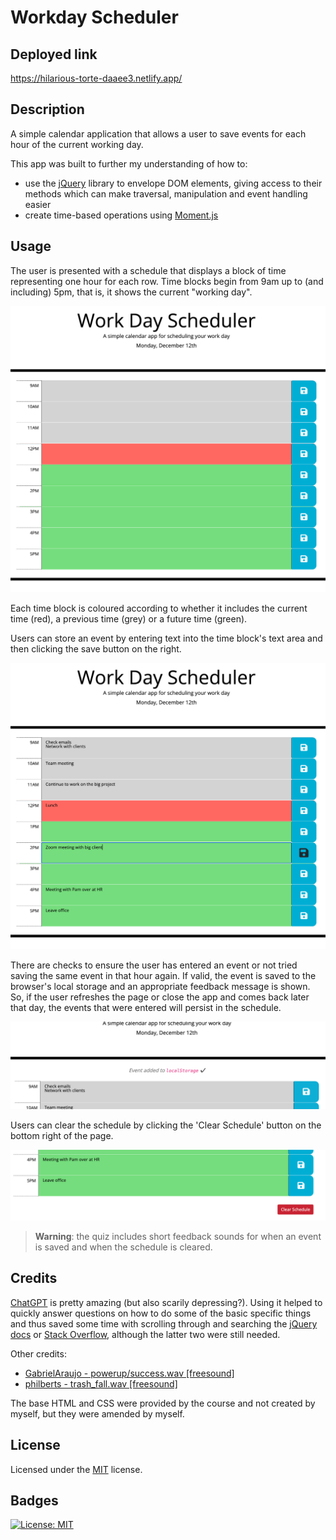 # Workday Scheduler

## Deployed link

https://hilarious-torte-daaee3.netlify.app/

## Description

A simple calendar application that allows a user to save events for each hour of the current working day.

This app was built to further my understanding of how to:

- use the [jQuery](https://jquery.com/) library to envelope DOM elements, giving access to their methods which can make traversal, manipulation and event handling easier
- create time-based operations using [Moment.js](https://momentjs.com/)

## Usage

The user is presented with a schedule that displays a block of time representing one hour for each row. Time blocks begin from 9am up to (and including) 5pm, that is, it shows the current "working day".

![screenshot of console output](assets/img/ss1.png)

Each time block is coloured according to whether it includes the current time (red), a previous time (grey) or a future time (green).

Users can store an event by entering text into the time block's text area and then clicking the save button on the right.

![screenshot of console output](assets/img/ss2.png)

There are checks to ensure the user has entered an event or not tried saving the same event in that hour again. If valid, the event is saved to the browser's local storage and an appropriate feedback message is shown. So, if the user refreshes the page or close the app and comes back later that day, the events that were entered will persist in the schedule.

![screenshot of console output](assets/img/ss3.png)

Users can clear the schedule by clicking the 'Clear Schedule' button on the bottom right of the page.

![screenshot of console output](assets/img/ss4.png)

> **Warning**: the quiz includes short feedback sounds for when an event is saved and when the schedule is cleared.

## Credits

[ChatGPT](https://chat.openai.com) is pretty amazing (but also scarily depressing?). Using it helped to quickly answer questions on how to do some of the basic specific things and thus saved some time with scrolling through and searching the [jQuery docs](https://api.jquery.com/) or [Stack Overflow](https://stackoverflow.com), although the latter two were still needed.

Other credits:

- [GabrielAraujo - powerup/success.wav \[freesound\]](https://freesound.org/people/GabrielAraujo/sounds/242501/)
- [philberts - trash_fall.wav \[freesound\]](https://freesound.org/people/philberts/sounds/71512/)

The base HTML and CSS were provided by the course and not created by myself, but they were amended by myself.

## License

Licensed under the [MIT](https://opensource.org/licenses/MIT) license.

## Badges

[![License: MIT](https://img.shields.io/badge/License-MIT-yellow.svg)](https://opensource.org/licenses/MIT)
